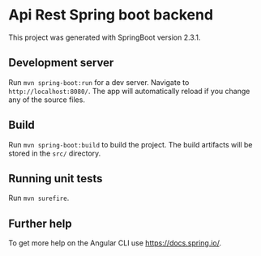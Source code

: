 # Api Rest Spring boot backend

This project was generated with SpringBoot version 2.3.1.

## Development server

Run `mvn spring-boot:run` for a dev server. Navigate to `http://localhost:8080/`. The app will automatically reload if you change any of the source files.

## Build

Run `mvn spring-boot:build` to build the project. The build artifacts will be stored in the `src/` directory. 

## Running unit tests

Run `mvn surefire`.

## Further help

To get more help on the Angular CLI use https://docs.spring.io/.

